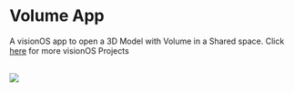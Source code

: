 # Volume App
A visionOS app to open a 3D Model with Volume in a Shared space.
Click [here](https://github.com/vinothvino42/visionOS-Projects) for more visionOS Projects

<br>
<img src="screenshot.png"/>